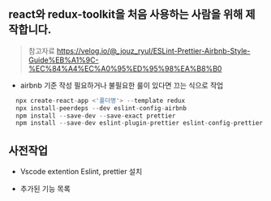 ## react와 redux-toolkit을 처음 사용하는 사람을 위해 제작합니다.

> 참고자료 https://velog.io/@_jouz_ryul/ESLint-Prettier-Airbnb-Style-Guide%EB%A1%9C-%EC%84%A4%EC%A0%95%ED%95%98%EA%B8%B0

- airbnb 기준 작성 필요하거나 불필요한 룰이 있다면 끄는 식으로 작업

```javascript
  npx create-react-app <'폴더명'> --template redux
  npx install-peerdeps --dev eslint-config-airbnb
  npm install --save-dev --save-exact prettier
  npm install --save-dev eslint-plugin-prettier eslint-config-prettier
```

## 사전작업

- Vscode extention Eslint, prettier 설치

- 추가된 기능 목록
